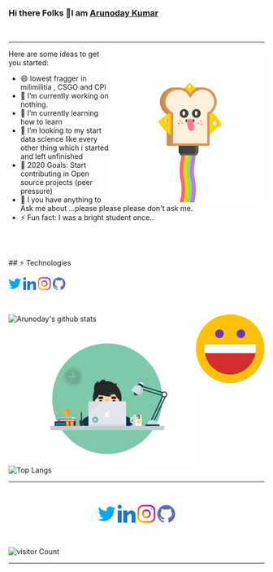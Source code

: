 ### Hi there Folks 👋I am [Arunoday Kumar](https://nirala69.github.io/sample/)
<br/>
<hr>

<img src="AmazingImpishGerenuk-size_restricted.gif" width="300" align='right'>

Here are some ideas to get you started:
- 😄 lowest fragger in milimilitia , CSGO and CPI
- 🔭 I’m currently working on nothing.
- 🌱 I’m currently learning how to learn
- 👯 I’m looking to my start data science like every other thing which i started and left unfinished 
- 🥅 2020 Goals: Start contributing in Open source projects (peer pressure)
- 💬 I you have anything to Ask me about ...please please please don't ask me.
- ⚡ Fun fact: I was a bright student once..

<br/>
<br/>


<br/>
## ⚡ Technologies

<p align="left">
    <a href="" alt="Twitter"><img width="25px" src="twitter.png"></a>
    <a href="" alt="Linkedin"><img width="25px" src="linkedin.png"></a>
    <a href="" alt="Instagram"><img width="25px" src="instagram.png"></a>
    <a href="" alt="GitHub"><img width="25px" src="github.png"></a>
   
  </p>
  <br/>


<a href="" alt="Happy" ><img width="135px" align="right" src="happy.png"></a>

![Arunoday's github stats](https://github-readme-stats.vercel.app/api?username=nirala69&show_icons=true&theme=radical)
<br/>
<br/>
<img src="70804f7e25b11f29db904f2fa7b4cd9d.gif" width="350" align='right'>
![Top Langs](https://github-readme-stats.vercel.app/api/top-langs/?username=nirala69)
<br>
<hr>
<br>
<p align="center">
    <a href="" alt="Twitter"><img width="35px" src="twitter.png"></a>
    <a href="" alt="Linkedin"><img width="35px" src="linkedin.png"></a>
    <a href="" alt="Instagram"><img width="35px" src="instagram.png"></a>
    <a href="" alt="GitHub"><img width="35px" src="github.png"></a>
</p>
  
<br/>

![visitor Count](https://visitor-badge.laobi.icu/badge?page_id=nirala69.nirala69)

<hr>


